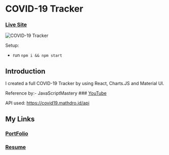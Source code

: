 # COVID-19 Tracker

### [Live Site](https://covid-tracker-ashiq352.netlify.app/)

![COVID-19 Tracker](https://i.ibb.co/X87BqVY/Screenshot-2020-04-13-at-10-14-58.png)

Setup:
- run ```npm i && npm start```

## Introduction


I  created a full COVID-19 Tracker by using React, Charts.JS and Material UI.

Reference by:- JavaScriptMastery ### [YouTube](https://www.youtube.com/channel/UCmXmlB4-HJytD7wek0Uo97A)

API used: https://covid19.mathdro.id/api


## My Links

### [PortFolio](https://ashiqkhan-portfilio.netlify.app/#/)

### [Resume](https://drive.google.com/file/d/1c54g8oK-i9BnBam-SBkqoiGrGgdv9cfB/view?usp=sharing)

